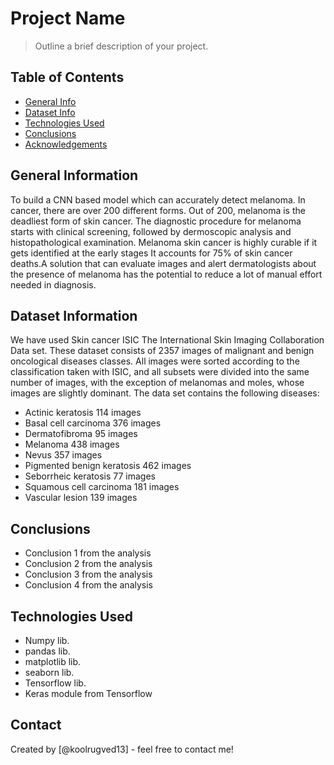 # Project Name
> Outline a brief description of your project.


## Table of Contents
* [General Info](#general-information)
* [Dataset Info](#Dataset-Info)
* [Technologies Used](#technologies-used)
* [Conclusions](#conclusions)
* [Acknowledgements](#acknowledgements)

<!-- You can include any other section that is pertinent to your problem -->

## General Information
To build a CNN based model which can accurately detect melanoma.
In cancer, there are over 200 different forms. Out of 200, melanoma is the deadliest form of skin cancer. 
The diagnostic procedure for melanoma starts with clinical screening, followed by dermoscopic analysis and histopathological examination. 
Melanoma skin cancer is highly curable if it gets identified at the early stages
It accounts for 75% of skin cancer deaths.A solution that can evaluate images and alert dermatologists about 
the presence of melanoma has the potential to reduce a lot of manual effort needed in diagnosis.


## Dataset Information
We have used Skin cancer ISIC The International Skin Imaging Collaboration Data set.
These dataset consists of 2357 images of malignant and benign oncological diseases classes.
All images were sorted according to the classification taken with ISIC, and all subsets were divided
into the same number of images, with the exception of melanomas and moles, whose images are slightly dominant.
The data set contains the following diseases:

- Actinic keratosis           114 images
- Basal cell carcinoma        376 images
- Dermatofibroma              95  images
- Melanoma                    438 images
- Nevus                       357 images
- Pigmented benign keratosis  462 images
- Seborrheic keratosis        77  images
- Squamous cell carcinoma     181 images
- Vascular lesion             139 images
 
<!-- You don't have to answer all the questions - just the ones relevant to your project. -->

## Conclusions
- Conclusion 1 from the analysis
- Conclusion 2 from the analysis
- Conclusion 3 from the analysis
- Conclusion 4 from the analysis

<!-- You don't have to answer all the questions - just the ones relevant to your project. -->


## Technologies Used
- Numpy lib.
- pandas lib.
- matplotlib lib.
- seaborn lib.
- Tensorflow lib.
- Keras module from Tensorflow

<!-- As the libraries versions keep on changing, it is recommended to mention the version of library used in this project -->



## Contact
Created by [@koolrugved13] - feel free to contact me!


<!-- Optional -->
<!-- ## License -->
<!-- This project is open source and available under the [... License](). -->

<!-- You don't have to include all sections - just the one's relevant to your project -->
